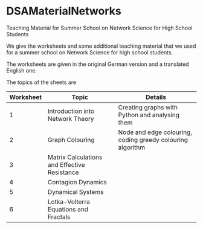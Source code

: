 # DSAMaterialNetworks
Teaching Material for Summer School on Network Science for High School Students


We give the worksheets and some additional teaching material that we used for a summer school on Network Science for high school students.

The worksheets are given in the original German version and a translated English one.

The topics of the sheets are

| Worksheet  | Topic| Details |
| ------------- | ------------- | ----- |
| 1 | Introduction into Network Theory  | Creating graphs with Python and analysing them |
| 2 | Graph Colouring | Node and edge colouring, coding greedy colouring algorithm|
| 3 | Matrix Calculations and Effective Resistance | |
| 4 | Contagion Dynamics | |
| 5 | Dynamical Systems | |
| 6 | Lotka-Volterra Equations and Fractals| |
